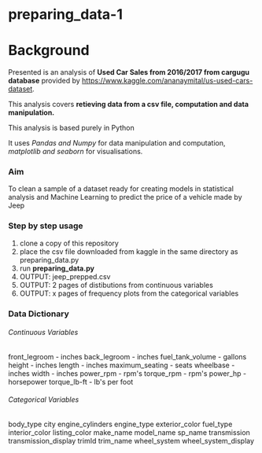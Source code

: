 # preparing_data-1
# Background

Presented is an analysis of __Used Car Sales from 2016/2017 from cargugu database__ provided by https://www.kaggle.com/ananaymital/us-used-cars-dataset.

This analysis covers __retieving data from a csv file, computation and data manipulation.__

This analysis is based purely in Python

It uses <i>Pandas and Numpy</i> for data manipulation and computation, <i>matplotlib and seaborn</i> for visualisations.

### Aim

To clean a sample of a dataset ready for creating models in statistical analysis and Machine Learning to predict the price of a vehicle made by Jeep

### Step by step usage
1. clone a copy of this repository
1. place the csv file downloaded from kaggle in the same directory as preparing_data.py
1. run __preparing_data.py__
1. OUTPUT: jeep_prepped.csv
1. OUTPUT: 2 pages of distibutions from continuous variables
1. OUTPUT: x pages of frequency plots from the categorical variables

### Data Dictionary
###### Continuous Variables
front_legroom - inches
back_legroom - inches
fuel_tank_volume - gallons
height - inches
length - inches
maximum_seating - seats
wheelbase - inches
width - inches
power_rpm - rpm's
torque_rpm - rpm's
power_hp - horsepower
torque_lb-ft - lb's per foot

###### Categorical Variables
body_type
city
engine_cylinders
engine_type
exterior_color
fuel_type
interior_color
listing_color
make_name
model_name
sp_name
transmission
transmission_display
trimId
trim_name
wheel_system
wheel_system_display
